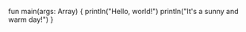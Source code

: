 fun main(args: Array<String>) {
  println("Hello, world!")
  println("It's a sunny and warm day!")
}